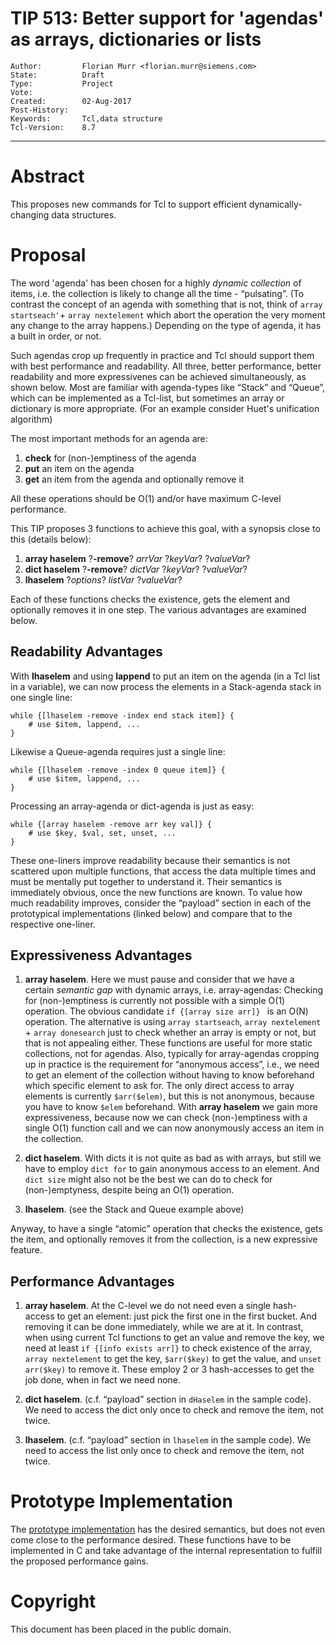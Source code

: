 # TIP 513: Better support for 'agendas' as arrays, dictionaries or lists
	Author:         Florian Murr <florian.murr@siemens.com>
	State:          Draft
	Type:           Project
	Vote:           
	Created:        02-Aug-2017
	Post-History:   
	Keywords:       Tcl,data structure
	Tcl-Version:	8.7
-----

# Abstract

This proposes new commands for Tcl to support efficient dynamically-changing
data structures.

# Proposal

The word 'agenda' has been chosen for a highly _dynamic collection_ of items,
i.e. the collection is likely to change all the time - “pulsating”.  (To
contrast the concept of an agenda with something that is not, think of `array
startseach'`+ `array nextelement` which abort the operation the very moment
any change to the array happens.)  Depending on the type of agenda, it has a
built in order, or not.

Such agendas crop up frequently in practice and Tcl should support them with
best performance and readability.  All three, better performance, better
readability and more expressivenes can be achieved simultaneously, as shown
below.  Most are familiar with agenda-types like “Stack” and “Queue”, which
can be implemented as a Tcl-list, but sometimes an array or dictionary is more
appropriate. (For an example consider Huet's unification algorithm)

The most important methods for an agenda are:

1. **check** for (non-)emptiness of the agenda
2. **put** an item on the agenda
3. **get** an item from the agenda and optionally remove it

All these operations should be O(1) and/or have maximum C-level performance.

This TIP proposes 3 functions to achieve this goal, with a synopsis close to this (details below):

1. **array haselem** ?**-remove**? _arrVar_ ?_keyVar_? ?_valueVar_?
2. **dict haselem** ?**-remove**? _dictVar_ ?_keyVar_? ?_valueVar_?
3. **lhaselem** ?_options_? _listVar_ ?_valueVar_?

Each of these functions checks the existence, gets the element and optionally
removes it in one step.  The various advantages are examined below.

## Readability Advantages

With **lhaselem** and using **lappend** to put an item on the agenda (in a Tcl
list in a variable), we can now process the elements in a Stack-agenda stack
in one single line:

    while {[lhaselem -remove -index end stack item]} {
        # use $item, lappend, ...
    }

Likewise a Queue-agenda requires just a single line:

    while {[lhaselem -remove -index 0 queue item]} {
        # use $item, lappend, ...
    }

Processing an array-agenda or dict-agenda is just as easy:

    while {[array haselem -remove arr key val]} {
        # use $key, $val, set, unset, ...
    }

These one-liners improve readability because their semantics is not scattered
upon multiple functions, that access the data multiple times and must be
mentally put together to understand it.  Their semantics is immediately
obvious, once the new functions are known.  To value how much readability
improves, consider the “payload” section in each of the prototypical
implementations (linked below) and compare that to the respective one-liner.

## Expressiveness Advantages

1. **array haselem**. Here we must pause and consider that we have a certain
   _semantic gap_ with dynamic arrays, i.e. array-agendas: Checking for
   (non-)emptiness is currently not possible with a simple O(1) operation. The
   obvious candidate `if {[array size arr]} ` is an O(N) operation. The
   alternative is using `array startseach`, `array nextelement` + `array
   donesearch` just to check whether an array is empty or not, but that is not
   appealing either. These functions are useful for more static collections,
   not for agendas. Also, typically for array-agendas cropping up in practice
   is the requirement for “anonymous access”, i.e., we need to get an element
   of the collection without having to know beforehand which specific element
   to ask for. The only direct access to array elements is currently
   `$arr($elem)`, but this is not anonymous, because you have to know `$elem`
   beforehand. With **array haselem** we gain more expressiveness, because now
   we can check (non-)emptiness with a single O(1) function call and we can
   now anonymously access an item in the collection.

2. **dict haselem**. With dicts it is not quite as bad as with arrays, but
   still we have to employ `dict for` to gain anonymous access to an
   element. And `dict size` might also not be the best we can do to check for
   (non-)emptyness, despite being an O(1) operation.

3. **lhaselem**. (see the Stack and Queue example above) 

Anyway, to have a single “atomic” operation that checks the existence, gets
the item, and optionally removes it from the collection, is a new expressive
feature.

## Performance Advantages

1. **array haselem**. At the C-level we do not need even a single hash-access
   to get an element: just pick the first one in the first bucket. And
   removing it can be done immediately, while we are at it. In contrast, when
   using current Tcl functions to get an value and remove the key, we need at
   least `if {[info exists arr]}` to check existence of the array, `array
   nextelement` to get the key, `$arr($key)` to get the value, and `unset
   arr($key)` to remove it. These employ 2 or 3 hash-accesses to get the job
   done, when in fact we need none.

2. **dict haselem**. (c.f. “payload” section in `dHaselem` in the sample
   code). We need to access the dict only once to check and remove the item,
   not twice.

3. **lhaselem**. (c.f. “payload” section in `lhaselem` in the sample code). We
   need to access the list only once to check and remove the item, not twice.

# Prototype Implementation

The [prototype implementation](../assets/513/agendas.tcl) has the desired
semantics, but does not even come close to the performance desired.  These
functions have to be implemented in C and take advantage of the internal
representation to fulfill the proposed performance gains.

# Copyright

This document has been placed in the public domain.

